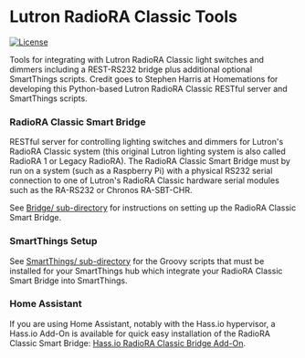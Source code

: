 # Lutron RadioRA Classic Tools

[![License](https://img.shields.io/badge/License-Apache%202.0-blue.svg)](https://opensource.org/licenses/Apache-2.0)

Tools for integrating with Lutron RadioRA Classic light switches and dimmers including a REST-RS232 bridge plus additional optional SmartThings scripts. Credit goes to Stephen Harris at Homemations for developing this Python-based Lutron RadioRA Classic RESTful server and SmartThings scripts.

### RadioRA Classic Smart Bridge

RESTful server for controlling lighting switches and dimmers for Lutron's RadioRA Classic system (this original Lutron lighting system is also called RadioRA 1 or Legacy RadioRA). The RadioRA Classic Smart Bridge must by run on a system (such as a Raspberry Pi) with a physical RS232 serial connection to one of Lutron's RadioRA Classic hardware serial modules such as the RA-RS232 or Chronos RA-SBT-CHR.

See [Bridge/ sub-directory](Bridge/) for instructions on setting up the RadioRA Classic Smart Bridge.

### SmartThings Setup

See [SmartThings/ sub-directory](SmartThings/) for the Groovy scripts that must be installed for your SmartThings hub which integrate your RadioRA Classic Smart Bridge into SmartThings.

### Home Assistant

If you are using Home Assistant, notably with the Hass.io hypervisor, a Hass.io Add-On is available for quick easy installation of the RadioRA Classic Smart Bridge: [Hass.io RadioRA Classic Bridge Add-On](https://github.com/rsnodgrass/hassio-addons/tree/master/radiora-classic-bridge).
